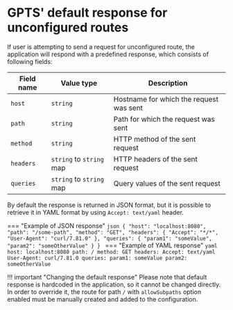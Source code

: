 # **GPTS**' default response for unconfigured routes

If user is attempting to send a request for unconfigured route, the application will respond with a predefined response, which consists of following fields:

| Field name | Value type | Description |
|-|-|-|
| `host` | `string` | Hostname for which the request was sent |
| `path` | `string` | Path for which the request was sent |
| `method` | `string` | HTTP method of the sent request |
| `headers` | `string` to `string` map | HTTP headers of the sent request |
| `queries` | `string` to `string` map | Query values of the sent request |

By default the response is returned in JSON format, but it is possible to retrieve it in YAML format by using `Accept: text/yaml` header.

=== "Example of JSON response"
    ```json
    {
      "host": "localhost:8080",
      "path": "/some-path",
      "method": "GET",
      "headers": {
        "Accept": "*/*",
        "User-Agent": "curl/7.81.0"
      },
      "queries": {
        "param1": "someValue",
        "param2": "someOtherValue"
      }
    }
    ```
=== "Example of YAML response"
    ```yaml
    host: localhost:8080
    path: /
    method: GET
    headers:
      Accept: text/yaml
      User-Agent: curl/7.81.0
    queries:
      param1: someValue
      param2: someOtherValue
    ```

!!! important "Changing the default response"
    Please note that default response is hardcoded in the application, so it cannot be changed directly. In order to override it, the route for path `/` with `allowSubpaths` option enabled must be manually created and added to the configuration.
